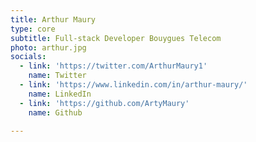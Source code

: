 ```yaml
---
title: Arthur Maury
type: core
subtitle: Full-stack Developer Bouygues Telecom
photo: arthur.jpg
socials:
  - link: 'https://twitter.com/ArthurMaury1'
    name: Twitter
  - link: 'https://www.linkedin.com/in/arthur-maury/'
    name: LinkedIn
  - link: 'https://github.com/ArtyMaury'
    name: Github

---
```



